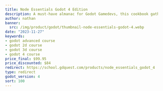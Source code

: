 ```yaml
---
title: Node Essentials Godot 4 Edition
description: A must-have almanac for Godot Gamedevs, this cookbook gathers the best tricks of the trade covering frequently needed game mechanics using Godot's powerful nodes.
author: nathan
banner:
  src: /img/product/godot/thumbnail-node-essentials-godot-4.webp
date: "2023-11-27"
keywords:
- godot advanced course
- godot 2d course
- godot 3d course
- godot 4 course
price_final: $99.95
price_discounted: $84
redirect: https://school.gdquest.com/products/node_essentials_godot_4
type: redirect
godot_version: 4
sort: 100
---
```

